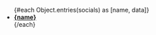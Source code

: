<script lang="ts">
  import PhRedditLogoFill from '~icons/ph/reddit-logo-fill';
  import FlowbiteDiscordSolid from '~icons/flowbite/discord-solid';
  import MdiGithub from '~icons/mdi/github';
  import SimpleIconsLemmy from '~icons/simple-icons/lemmy';
  import MdiMastodon from '~icons/mdi/mastodon';

  type Social = {
    [key: string]: {
      url: string;
      icon: any;
    }
  }

  const socials: Social = {
    'Reddit': {
      url: "https://reddit.com/u/asynqq",
    },
    'Discord': {
      url: 'https://discord.com/users/797422750321999943',
    },
    'Github': {
      url: 'https://github.com/synqqrawr',
    },
    'Sh.itjust.works (Lemmy)': {
      url: 'https://sh.itjust.works/u/synqqrawr',
    },
    'Mastodon': {
      url: 'https://mas.to/@synqqrawr',
    }
  }
</script>

<ul>
  {#each Object.entries(socials) as [name, data]}
    <li>
      <a href={data.url} class="flex flex-row">
        <b>{name}</b>
      </a>
    </li>
  {/each}
</ul>
